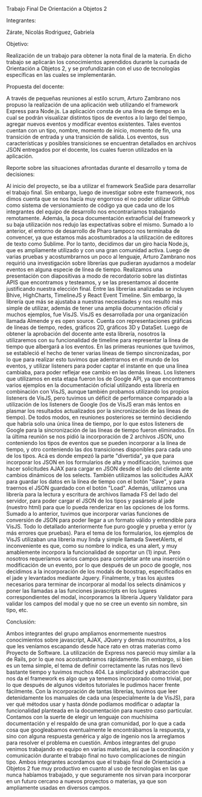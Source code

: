 Trabajo Final De Orientación a Objetos 2

Integrantes:

Zárate, Nicolás
Rodriguez, Gabriela

Objetivo:

Realización de un trabajo para obtener la nota final de la materia. En dicho trabajo se aplicarán los conocimientos aprendidos durante la cursada de Orientación a Objetos 2, y se profundizarán con el uso de tecnologías específicas en las cuales se implementarán.

Propuesta del docente:

A través de pequeñas reuniones al estilo scrum, Arturo Zambrano nos propuso la realización de una aplicación web utilizando el framework Express para Node.js. La aplicación consta de una línea de tiempo en la cual se podrán visualizar distintos tipos de eventos a lo largo del tiempo, agregar nuevos eventos y modificar eventos existentes. Tales eventos cuentan con un tipo, nombre, momento de inicio, momento de fin, una transición de entrada y una transición de salida. Los eventos, sus características y posibles transiciones se encuentran detallados en archivos JSON entregados por el docente, los cuales fueron utilizados en la aplicación.


Reporte sobre las situaciones afrontadas durante el desarrollo y toma de decisiones:

Al inicio del proyecto, se iba a utilizar el framework SeaSide para desarrollar el trabajo final. Sin embargo, luego de investigar sobre este framework, nos dimos cuenta que se nos hacía muy engorroso el no poder utilizar GitHub como sistema de versionamiento de código ya que cada uno de los integrantes del equipo de desarrollo nos encontraríamos trabajando remotamente. Además, la poca documentación extraoficial del framework y su baja utilización nos redujo las expectativas sobre el mismo. Sumado a lo anterior, el entorno de desarrollo de Pharo tampoco nos terminaba de convencer, ya que estamos más acostumbrados a la utilización de editores de texto como Sublime. Por lo tanto, decidimos dar un giro hacia Node.js, que es ampliamente utilizado y con una gran comunidad activa.
Luego de varias pruebas y acostumbrarnos un poco al lenguaje, Arturo Zambrano nos requirió una investigación sobre librerías que pudieran ayudarnos a modelar eventos en alguna especie de línea de tiempo. Realizamos una presentación con diapositivas a modo de recordatorio sobre las distintas APIS que encontramos y testeamos, y se las presentamos al docente justificando nuestra elección final. Entre las librerías analizadas se incluyen Bhive, HighCharts, TimelineJS y React Event Timeline. Sin embargo, la librería que más se ajustaba a nuestras necesidades y nos resultó más simple de utilizar, además de tener una amplia documentación oficial y muchos ejemplos, fue VisJS. VisJS es desarrollada por una organización llamada Almende y es open source. Cuenta con representaciones gráficas de líneas de tiempo, redes, gráficos 2D, gráficos 3D y DataSet. Luego de obtener la aprobación del docente ante esta librería, nosotros la utilizaremos con su funcionalidad de timeline para representar la línea de tiempo que albergará a los eventos.
En las primeras reuniones que tuvimos, se estableció el hecho de tener varias líneas de tiempo sincronizadas, por lo que para realizar esto tuvimos que adentrarnos en el mundo de los eventos, y utilizar listeners para poder captar el instante en que una línea cambiaba, para poder reflejar ese cambio en las demás líneas. Los listeners que utilizamos en esta etapa fueron los de Google API, ya que encontramos varios ejemplos en la documentación oficial utilizando esta librería en combinación con VisJS, aunque también probamos utilizando los propios listeners de VisJS, pero tuvimos un déficit de performance comparado a la utilización de los listeners de Google (los de VisJS eran más lentos en plasmar los resultados actualizados por la sincronización de las líneas de tiempo). De todos modos, en reuniones posteriores se terminó decidiendo que habría solo una única línea de tiempo, por lo que estos listeners de Google para la sincronización de las líneas de tiempo fueron eliminados.
En la última reunión se nos pidió la incorporación de 2 archivos JSON, uno conteniendo los tipos de eventos que se pueden incorporar a la línea de tiempo, y otro conteniendo las dos transiciones disponibles para cada uno de los tipos. Acá es donde empezó la parte "divertida", ya que para incorporar los JSON en los formularios de alta y modificación, tuvimos que hacer solicitudes AJAX para cargar en JSON desde el lado del cliente ante cambios dinámicos de los selects. También utilizamos las solicitudes AJAX para guardar los datos en la línea de tiempo con el botón "Save", y para traernos el JSON guardado con el botón "Load". Además, utilizamos una librería para la lectura y escritura de archivos llamada FS del lado del servidor, para poder cargar el JSON de los tipos y pasárselo al jade (nuestro html) para que lo pueda renderizar en las opciones de los forms. Sumado a lo anterior, tuvimos que incorporar varias funciones de conversión de JSON para poder llegar a un formato válido y entendible para VisJS. Todo lo detallado anteriormente fue puro google y prueba y error (y más errores que pruebas).
Para el tema de los formularios, los ejemplos de VisJS utilizaban una librería muy linda y simple llamada SweetAlerts, el inconveniente es que, como su nombre lo indica, es una alert, y muy amablemente incorpora la funcionalidad de soportar un (1) input. Pero nosotros requeríamos varios campos para completar ante una inserción o modificación de un evento, por lo que después de un poco de google, nos decidimos a la incorporación de los modals de boostrap, especificados en el jade y levantados mediante Jquery.
Finalmente, y tras los ajustes necesarios para terminar de incorporar al modal los selects dinámicos y poner las llamadas a las funciones javascripts en los lugares correspondientes del modal, incorporamos la librería Jquery Validator para validar los campos del modal y que no se cree un evento sin nombre, sin tipo, etc.

Conclusión:

Ambos integrantes del grupo ampliamos enormemente nuestros conocimientos sobre javascript, AJAX, JQuery y demás mounstritos, a los que les veníamos escapando desde hace rato en otras materias como Proyecto de Software. La utilización de Express nos pareció muy similar a la de Rails, por lo que nos acostumbramos rápidamente. Sin embargo, si bien es un tema simple, el tema de definir correctamente las rutas nos llevó bastante tiempo y tuvimos muchos 404. La simplicidad y abstracción que nos da el framework es algo que ya tenemos incorporado como trivial, por lo que después de algunos videitos tutoriales le pudimos hacer frente fácilmente. Con la incorporación de tantas librerías, tuvimos que leer detenidamente los manuales de cada una (especialmente la de VisJS), para ver qué métodos usar y hasta dónde podíamos modificar o adaptar la funcionalidad planteada en la documentación para nuestro caso particular. Contamos con la suerte de elegir un lenguaje con muchísima documentación y el respaldo de una gran comunidad, por lo que a cada cosa que googleabamos eventualmente le encontrábamos la respuesta, y sino con alguna respuesta genérica y algo de ingenio nos la arreglamos para resolver el problema en cuestión. Ambos integrantes del grupo venimos trabajando en equipo en varias materias, así que la coordinación y comunicación durante el trabajo final no tuvo complicaciones de ningún tipo. Ambos integrantes acordamos que el trabajo final de Orientación a Objetos 2 fue muy productivo en cuanto al uso de tecnologías en las que nunca habíamos trabajado, y que seguramente nos sirvan para incorporar en un futuro cercano a nuevos proyectos o materias, ya que son ampliamente usadas en diversos campos.